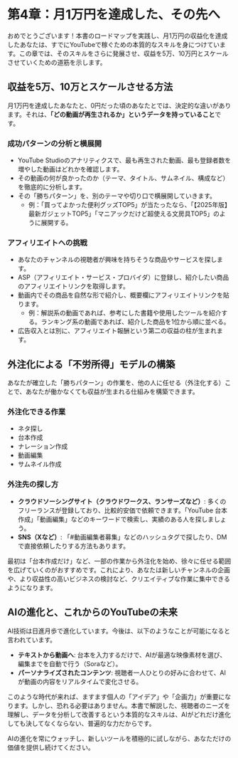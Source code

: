 # 第4章：月1万円を達成した、その先へ

おめでとうございます！本書のロードマップを実践し、月1万円の収益化を達成したあなたは、すでにYouTubeで稼ぐための本質的なスキルを身につけています。この章では、そのスキルをさらに発展させ、収益を5万、10万円とスケールさせていくための道筋を示します。

## 収益を5万、10万とスケールさせる方法

月1万円を達成したあなたと、0円だった頃のあなたとでは、決定的な違いがあります。それは、**「どの動画が再生されるか」というデータを持っていること**です。

### 成功パターンの分析と横展開

*   YouTube Studioのアナリティクスで、最も再生された動画、最も登録者数を増やした動画はどれかを確認します。
*   その動画の何が良かったのか（テーマ、タイトル、サムネイル、構成など）を徹底的に分析します。
*   その「勝ちパターン」を、別のテーマや切り口で横展開していきます。
    *   例：「買ってよかった便利グッズTOP5」が当たったなら、「【2025年版】最新ガジェットTOP5」「マニアックだけど超使える文房具TOP5」のように展開する。

### アフィリエイトへの挑戦

*   あなたのチャンネルの視聴者が興味を持ちそうな商品やサービスを探します。
*   ASP（アフィリエイト・サービス・プロバイダ）に登録し、紹介したい商品のアフィリエイトリンクを取得します。
*   動画内でその商品を自然な形で紹介し、概要欄にアフィリエイトリンクを貼ります。
    *   例：解説系の動画であれば、参考にした書籍や使用したツールを紹介する。ランキング系の動画であれば、紹介した商品を1位から順に並べる。
*   広告収入とは別に、アフィリエイト報酬という第二の収益の柱が生まれます。

## 外注化による「不労所得」モデルの構築

あなたが確立した「勝ちパターン」の作業を、他の人に任せる（外注化する）ことで、あなたが働かなくても収益が生まれる仕組みを構築できます。

### 外注化できる作業

*   ネタ探し
*   台本作成
*   ナレーション作成
*   動画編集
*   サムネイル作成

### 外注先の探し方

*   **クラウドソーシングサイト（クラウドワークス、ランサーズなど）**: 多くのフリーランスが登録しており、比較的安価で依頼できます。「YouTube 台本作成」「動画編集」などのキーワードで検索し、実績のある人を探しましょう。
*   **SNS（Xなど）**: 「#動画編集者募集」などのハッシュタグで探したり、DMで直接依頼したりする方法もあります。

最初は「台本作成だけ」など、一部の作業から外注化を始め、徐々に任せる範囲を広げていくのがおすすめです。これにより、あなたは新しいチャンネルの企画や、より収益性の高いビジネスの検討など、クリエイティブな作業に集中できるようになります。

## AIの進化と、これからのYouTubeの未来

AI技術は日進月歩で進化しています。今後は、以下のようなことが可能になると言われています。

*   **テキストから動画へ**: 台本を入力するだけで、AIが最適な映像素材を選び、編集までを自動で行う（Soraなど）。
*   **パーソナライズされたコンテンツ**: 視聴者一人ひとりの好みに合わせて、AIが動画の内容をリアルタイムで変化させる。

このような時代が来れば、ますます個人の「アイデア」や「企画力」が重要になります。しかし、恐れる必要はありません。本書で解説した、視聴者のニーズを理解し、データを分析して改善するという本質的なスキルは、AIがどれだけ進化しても決してなくならない、普遍的な力だからです。

AIの進化を常にウォッチし、新しいツールを積極的に試しながら、あなただけの価値を提供し続けてください。